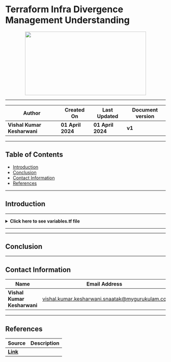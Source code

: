 # Terraform Infra Divergence Management Understanding 

<p align="center">
  <img src="https://github.com/CodeOps-Hub/Documentation/assets/156056413/3a934c3f-4667-4f76-85be-573a8a911e01" height="200" width="380">
</p>

***

| **Author** | **Created On** | **Last Updated** | **Document version** |
| ---------- | -------------- | ---------------- | -------------------- |
| **Vishal Kumar Kesharwani** | **01 April 2024** | **01 April 2024** | **v1** |

***

## Table of Contents

* [Introduction](#Introduction)
* [Conclusion](#Conclusion) 
* [Contact Information](#Contact-Information) 
* [References](#References)

 ***

 ## Introduction



***




<details>
<summary><strong>Click here to see variables.tf file</strong></summary>
<br>

```shell

```
</details>

***

***

## Conclusion


 
***
 ## Contact Information

 | **Name** | **Email Address** |
 | -------- | ----------------- |
 | **Vishal Kumar Kesharwani** | vishal.kumar.kesharwani.snaatak@mygurukulam.co |

 ***
 
## References

 | **Source** | **Description** |
 | ---------- | --------------- |
 | [**Link**]() |  |
